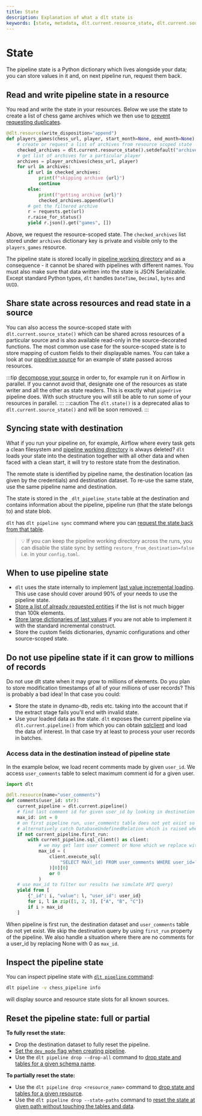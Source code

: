 ```yaml
---
title: State
description: Explanation of what a dlt state is
keywords: [state, metadata, dlt.current.resource_state, dlt.current.source_state]
---
```


# State

The pipeline state is a Python dictionary which lives alongside your data; you can store values in
it and, on next pipeline run, request them back.

## Read and write pipeline state in a resource

You read and write the state in your resources. Below we use the state to create a list of chess
game archives which we then use to
[prevent requesting duplicates](incremental-loading.md#advanced-state-usage-storing-a-list-of-processed-entities).

```py
@dlt.resource(write_disposition="append")
def players_games(chess_url, player, start_month=None, end_month=None):
    # create or request a list of archives from resource scoped state
    checked_archives = dlt.current.resource_state().setdefault("archives", [])
    # get list of archives for a particular player
    archives = player_archives(chess_url, player)
    for url in archives:
        if url in checked_archives:
            print(f"skipping archive {url}")
            continue
        else:
            print(f"getting archive {url}")
            checked_archives.append(url)
        # get the filtered archive
        r = requests.get(url)
        r.raise_for_status()
        yield r.json().get("games", [])
```

Above, we request the resource-scoped state. The `checked_archives` list stored under `archives`
dictionary key is private and visible only to the `players_games` resource.

The pipeline state is stored locally in
[pipeline working directory](pipeline.md#pipeline-working-directory) and as a consequence - it
cannot be shared with pipelines with different names. You must also make sure that data written into
the state is JSON Serializable. Except standard Python types, `dlt` handles `DateTime`, `Decimal`,
`bytes` and `UUID`.

## Share state across resources and read state in a source

You can also access the source-scoped state with `dlt.current.source_state()` which can be shared
across resources of a particular source and is also available read-only in the source-decorated
functions. The most common use case for the source-scoped state is to store mapping of custom fields
to their displayable names. You can take a look at our
[pipedrive source](https://github.com/dlt-hub/verified-sources/blob/master/sources/pipedrive/__init__.py#L118)
for an example of state passed across resources.

:::tip
[decompose your source](../reference/performance.md#source-decomposition-for-serial-and-parallel-resource-execution)
in order to, for example run it on Airflow in parallel. If you cannot avoid that, designate one of
the resources as state writer and all the other as state readers. This is exactly what `pipedrive`
pipeline does. With such structure you will still be able to run some of your resources in
parallel.
:::
:::caution
The `dlt.state()` is a deprecated alias to `dlt.current.source_state()` and will be soon
removed.
:::

## Syncing state with destination

What if you run your pipeline on, for example, Airflow where every task gets a clean filesystem and
[pipeline working directory](pipeline.md#pipeline-working-directory) is always deleted? `dlt` loads
your state into the destination together with all other data and when faced with a clean start, it
will try to restore state from the destination.

The remote state is identified by pipeline name, the destination location (as given by the
credentials) and destination dataset. To re-use the same state, use the same pipeline name and
destination.

The state is stored in the `_dlt_pipeline_state` table at the destination and contains information
about the pipeline, pipeline run (that the state belongs to) and state blob.

`dlt` has `dlt pipeline sync` command where you can
[request the state back from that table](../reference/command-line-interface.md#sync-pipeline-with-the-destination).

> 💡 If you can keep the pipeline working directory across the runs, you can disable the state sync
> by setting `restore_from_destination=false` i.e. in your `config.toml`.

## When to use pipeline state

- `dlt` uses the state internally to implement
  [last value incremental loading](incremental-loading.md#incremental_loading-with-last-value). This
  use case should cover around 90% of your needs to use the pipeline state.
- [Store a list of already requested entities](incremental-loading.md#advanced-state-usage-storing-a-list-of-processed-entities)
  if the list is not much bigger than 100k elements.
- [Store large dictionaries of last values](incremental-loading.md#advanced-state-usage-tracking-the-last-value-for-all-search-terms-in-twitter-api)
  if you are not able to implement it with the standard incremental construct.
- Store the custom fields dictionaries, dynamic configurations and other source-scoped state.

## Do not use pipeline state if it can grow to millions of records

Do not use dlt state when it may grow to millions of elements. Do you plan to store modification
timestamps of all of your millions of user records? This is probably a bad idea! In that case you
could:

- Store the state in dynamo-db, redis etc. taking into the account that if the extract stage fails
  you'll end with invalid state.
- Use your loaded data as the state. `dlt` exposes the current pipeline via `dlt.current.pipeline()`
  from which you can obtain
  [sqlclient](../dlt-ecosystem/transformations/sql.md)
  and load the data of interest. In that case try at least to process your user records in batches.

### Access data in the destination instead of pipeline state
In the example below, we load recent comments made by given `user_id`. We access `user_comments` table to select
maximum comment id for a given user.
```py
import dlt

@dlt.resource(name="user_comments")
def comments(user_id: str):
    current_pipeline = dlt.current.pipeline()
    # find last comment id for given user_id by looking in destination
    max_id: int = 0
    # on first pipeline run, user_comments table does not yet exist so do not check at all
    # alternatively catch DatabaseUndefinedRelation which is raised when unknown table is selected
    if not current_pipeline.first_run:
        with current_pipeline.sql_client() as client:
            # we may get last user comment or None which we replace with 0
            max_id = (
                client.execute_sql(
                    "SELECT MAX(_id) FROM user_comments WHERE user_id=?", user_id
                )[0][0]
                or 0
            )
    # use max_id to filter our results (we simulate API query)
    yield from [
        {"_id": i, "value": l, "user_id": user_id}
        for i, l in zip([1, 2, 3], ["A", "B", "C"])
        if i > max_id
    ]
```
When pipeline is first run, the destination dataset and `user_comments` table do not yet exist. We skip the destination
query by using `first_run` property of the pipeline. We also handle a situation where there are no comments for a user_id
by replacing None with 0 as `max_id`.

## Inspect the pipeline state

You can inspect pipeline state with
[`dlt pipeline` command](../reference/command-line-interface.md#dlt-pipeline):

```sh
dlt pipeline -v chess_pipeline info
```

will display source and resource state slots for all known sources.

## Reset the pipeline state: full or partial

**To fully reset the state:**

- Drop the destination dataset to fully reset the pipeline.
- [Set the `dev_mode` flag when creating pipeline](pipeline.md#do-experiments-with-dev-mode).
- Use the `dlt pipeline drop --drop-all` command to
  [drop state and tables for a given schema name](../reference/command-line-interface.md#selectively-drop-tables-and-reset-state).

**To partially reset the state:**

- Use the `dlt pipeline drop <resource_name>` command to
  [drop state and tables for a given resource](../reference/command-line-interface.md#selectively-drop-tables-and-reset-state).
- Use the `dlt pipeline drop --state-paths` command to
  [reset the state at given path without touching the tables and data](../reference/command-line-interface.md#selectively-drop-tables-and-reset-state).

